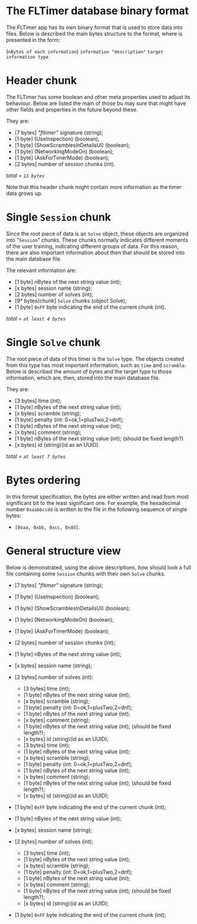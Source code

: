 # The FLTimer database binary format

The FLTimer app has its own binary format that is used to store data into files. Below is described
the main bytes structure to the format, where is presented in the form:

(`nBytes of each information`) `information "description"` `target information type`

# Header chunk

The FLTimer has some boolean and other meta properties used to adjust its behaviour. Below are
listed the main of those bu may sure that might have other fields and properties in the future
beyond these.

They are:

- [7 bytes] _"fltimer"_ signature (string);
- [1 byte] (UseInspection) (boolean);
- [1 byte] (ShowScramblesInDetailsUI) (boolean);
- [1 byte] (NetworkingModeOn) (boolean);
- [1 byte] (AskForTimerMode) (boolean);
- [2 bytes] number of session chunks (int).

*total = `13 bytes`*

Note that this header chunk might contain more information as the timer data grows up.

# Single `Session` chunk

Since the root piece of data is an `Solve` object, these objects are organized into "`Session`"
chunks. These chunks normally indicates different moments of the user training, indicating different
groups of data. For this reason, there are also important information about then that should be
stored into the main database file.

The relevant information are:

- [1 byte] nBytes of the next string value (int);
- [x bytes] session name (string);
- [2 bytes] number of solves (int);
- [9* bytes/chunk] `Solve` chunks (object Solve);
- [1 byte] `0xFF` byte indicating the end of the current chunk (int).

*total = `at least 4 bytes`*

# Single `Solve` chunk

The root piece of data of this timer is the `Solve` type. The objects created from this type has
most important information, such as `time` and `scramble`. Below is described the amount of bytes
and the target type to those information, which are, then, stored into the main database file.

They are:

- [3 bytes] time (int);
- [1 byte] nBytes of the next string value (int);
- [x bytes] scramble (string);
- [1 byte] penalty (int: 0=ok,1=plusTwo,2=dnf);
- [1 byte] nBytes of the next string value (int);
- [x bytes] comment (string);
- [1 byte] nBytes of the next string value (int); (should be fixed length?)
- [x bytes] id (string)(id as an UUID).

*total = `at least 7 bytes`*

# Bytes ordering

In this format specification, the bytes are either written and read from most significant bit to the
least significant one. For example, the hexadecimal number `0xaabbccdd` is written to the file in
the following sequence of single bytes:

- `[0xaa, 0xbb, 0xcc, 0xdd]`.

# General structure view

Below is demonstrated, using the above descriptions, how should look a full file containing some
`Session` chunks with their own `Solve` chunks.

- [7 bytes] _"fltimer"_ signature (string);
- [1 byte] (UseInspection) (boolean);
- [1 byte] (ShowScramblesInDetailsUI) (boolean);
- [1 byte] (NetworkingModeOn) (boolean);
- [1 byte] (AskForTimerMode) (boolean);
- [2 bytes] number of session chunks (int);

- [1 byte] nBytes of the next string value (int);
- [x bytes] session name (string);
- [2 bytes] number of solves (int):
    - [3 bytes] time (int);
    - [1 byte] nBytes of the next string value (int);
    - [x bytes] scramble (string);
    - [1 byte] penalty (int: 0=ok,1=plusTwo,2=dnf);
    - [1 byte] nBytes of the next string value (int);
    - [x bytes] comment (string);
    - [1 byte] nBytes of the next string value (int); (should be fixed length?);
    - [x bytes] id (string)(id as an UUID);
    - [3 bytes] time (int);
    - [1 byte] nBytes of the next string value (int);
    - [x bytes] scramble (string);
    - [1 byte] penalty (int: 0=ok,1=plusTwo,2=dnf);
    - [1 byte] nBytes of the next string value (int);
    - [x bytes] comment (string);
    - [1 byte] nBytes of the next string value (int); (should be fixed length?);
    - [x bytes] id (string)(id as an UUID);
- [1 byte] `0xFF` byte indicating the end of the current chunk (int);

- [1 byte] nBytes of the next string value (int);
- [x bytes] session name (string);
- [2 bytes] number of solves (int);
    - [3 bytes] time (int);
    - [1 byte] nBytes of the next string value (int);
    - [x bytes] scramble (string);
    - [1 byte] penalty (int: 0=ok,1=plusTwo,2=dnf);
    - [1 byte] nBytes of the next string value (int);
    - [x bytes] comment (string);
    - [1 byte] nBytes of the next string value (int); (should be fixed length?);
    - [x bytes] id (string)(id as an UUID);
- [1 byte] `0xFF` byte indicating the end of the current chunk (int);